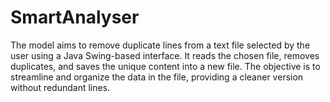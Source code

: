 # SmartAnalyser

The model aims to remove duplicate lines from a text file selected by the user using a Java Swing-based interface. 
It reads the chosen file, removes duplicates, and saves the unique content into a new file. 
The objective is to streamline and organize the data in the file, providing a cleaner version without redundant lines.

